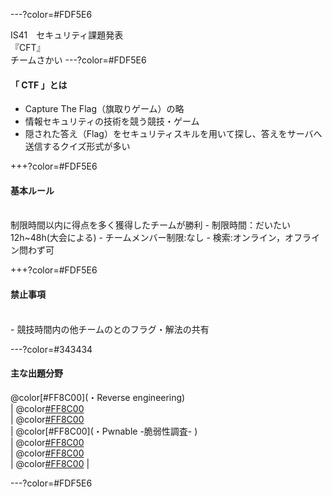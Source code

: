 ---?color=#FDF5E6

IS41　セキュリティ課題発表<br>
『CFT』<br>
チームさかい
---?color=#FDF5E6
#### 「 CTF 」とは
- Capture The Flag（旗取りゲーム）の略<br>
- 情報セキュリティの技術を競う競技・ゲーム<br>
- 隠された答え（Flag）をセキュリティスキルを用いて探し、答えをサーバへ送信するクイズ形式が多い

+++?color=#FDF5E6

#### 基本ルール
<br>
制限時間以内に得点を多く獲得したチームが勝利
- 制限時間：だいたい12h~48h(大会による)
- チームメンバー制限:なし
- 検索:オンライン，オフライン問わず可

+++?color=#FDF5E6

#### 禁止事項
<br>
- 競技時間内の他チームのとのフラグ・解法の共有

---?color=#343434 
#### 主な出題分野

@color[#FF8C00](・Reverse engineering) <br>| 
@color[#FF8C00](・Network) <br>|
@color[#FF8C00](・Forensics) <br>|
@color[#FF8C00](・Pwnable -脆弱性調査- ) <br>|
@color[#FF8C00](・Web) <br>|
@color[#FF8C00](・Cipher) <br>|
@color[#FF8C00](・programming) |

---?color=#FDF5E6